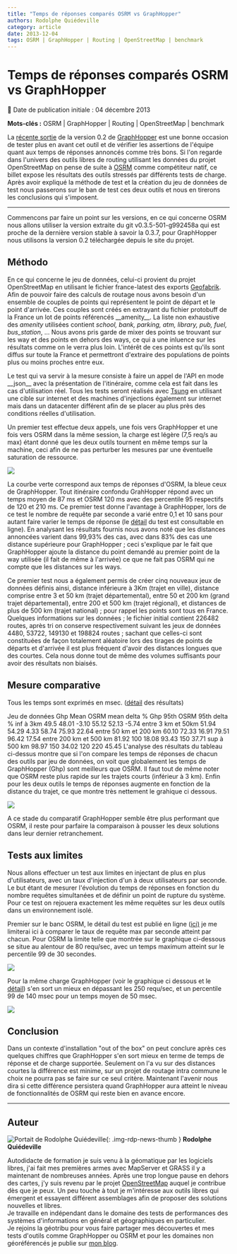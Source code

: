 ```yaml
---
title: "Temps de réponses comparés OSRM vs GraphHopper"
authors: Rodolphe Quiédeville
category: article
date: 2013-12-04
tags: OSRM | GraphHopper | Routing | OpenStreetMap | benchmark
---
```


# Temps de réponses comparés OSRM vs GraphHopper

:calendar: Date de publication initiale : 04 décembre 2013

**Mots-clés :** OSRM | GraphHopper | Routing | OpenStreetMap | benchmark

La [récente sortie](https://karussell.wordpress.com/2013/11/25/releasing-graphhopper-0-2-further-faster-road-routing/) de la version 0.2 de [GraphHopper](http://graphhopper.com/) est une bonne occasion de tester plus en avant cet outil et de vérifier les assertions de l'équipe quant aux temps de réponses annoncés comme très bons. Si l'on regarde dans l'univers des outils libres de routing utilisant les données du projet OpenStreetMap on pense de suite à [OSRM](https://github.com/DennisOSRM/Project-OSRM/wiki) comme compétiteur natif, ce billet expose les résultats des outils stressés par différents tests de charge. Après avoir expliqué la méthode de test et la création du jeu de données de test nous passerons sur le ban de test ces deux outils et nous en tirerons les conclusions qui s'imposent.

----

Commencons par faire un point sur les versions, en ce qui concerne OSRM nous allons utiliser la version extraite du git v0.3.5-501-g992458a qui est proche de la dernière version stable à savoir la 0.3.7, pour GraphHopper nous utilisons la version 0.2 téléchargée depuis le site du projet.

## Méthodo

En ce qui concerne le jeu de données, celui-ci provient du projet OpenStreetMap en utilisant le fichier france-latest des exports [Geofabrik](http://download.geofabrik.de/europe/france.html). Afin de pouvoir faire des calculs de routage nous avons besoin d'un ensemble de couples de points qui représentent le point de départ et le point d'arrivée. Ces couples sont créés en extrayant du fichier protobuff de la France un lot de points référencés \_\_amenity\_\_. La liste non exhaustive des *amenity* utilisées contient *school, bank, parking, atm, library, pub, fuel, bus\_station*, ... Nous avons pris garde de mixer des points se trouvant sur les way et des points en dehors des ways, ce qui a une inluence sur les résultats comme on le verra plus loin. L'intérêt de ces points est qu'ils sont diffus sur toute la France et permettront d'extraire des populations de points plus ou moins proches entre eux.

Le test qui va servir à la mesure consiste à faire un appel de l'API en mode \_\_json\_\_ avec la présentation de l'itinéraire, comme cela est fait dans les cas d'utilisation réel. Tous les tests seront réalisés avec [Tsung](http://tsung.erlang-projects.org/) en utilisant une cible sur internet et des machines d'injections également sur internet mais dans un datacenter différent afin de se placer au plus près des conditions réelles d'utilisation.

Un premier test effectue deux appels, une fois vers GraphHopper et une fois vers OSRM dans la même session, la charge est légère (7,5 req/s au max) étant donné que les deux outils tournent en même temps sur la machine, ceci afin de ne pas perturber les mesures par une éventuelle saturation de ressource.

![](https://cdn.geotribu.fr/img/articles-blog-rdp/transaction1_0.png)

La courbe verte correspond aux temps de réponses d'OSRM, la bleue ceux de GraphHopper. Tout itinéraire confondu GrahHopper répond avec un temps moyen de 87 ms et OSRM 120 ms avec des percentile 95 respectifs de 120 et 210 ms. Ce premier test donne l'avantage à GraphHopper, lors de ce test le nombre de requête par seconde a varié entre 0,1 et 10 sans pour autant faire varier le temps de réponse (le [détail](http://tsung.quiedeville.org/tsung-reports/20131127-0947/report.html) du test est consultable en ligne). En analysant les résultats fournis nous avons noté que les distances annoncées varient dans 99,93% des cas, avec dans 83% des cas une distance supérieure pour GraphHopper ; ceci s'explique par le fait que GraphHopper ajoute la distance du point demandé au premier point de la way utilisée (il fait de même à l'arrivée) ce que ne fait pas OSRM qui ne compte que les distances sur les ways.

Ce premier test nous a également permis de créer cinq nouveaux jeux de données définis ainsi, distance inférieure à 3Km (trajet en ville), distance comprise entre 3 et 50 km (trajet départemental), entre 50 et 200 km (grand trajet départemental), entre 200 et 500 km (trajet régional), et distances de plus de 500 km (trajet national) ; pour rappel les points sont tous en France. Quelques informations sur les données ; le fichier initial contient 226482 routes, après tri on conserve respectivement suivant les jeux de données 4480, 53722, 149130 et 198824 routes ; sachant que celles-ci sont constituées de façon totalement aléatoire lors des tirages de points de départs et d'arrivée il est plus fréquent d'avoir des distances longues que des courtes. Cela nous donne tout de même des volumes suffisants pour avoir des résultats non biaisés.  

## Mesure comparative

Tous les temps sont exprimés en msec. ([détail](http://tsung.quiedeville.org/tsung-reports/20131202-1446/report.html) des résultats)

Jeu de données Ghp Mean OSRM mean delta % Ghp 95th OSRM 95th delta %   inf à 3km 49.5 48.01 -3.10 55.12 52.13 -5.74   entre 3 km et 50km 51.94 54.29 4.33 58.74 75.93 22.64   entre 50 km et 200 km 60.10 72.33 16.91 79.51 96.42 17.54   entre 200 km et 500 km 81.92 100 18.08 93.43 150 37.71   sup à 500 km 98.97 150 34.02 120 220 45.45    L'analyse des résultats du tableau ci-dessus montre que si l'on compare les temps de réponses de chacun des outils par jeu de données, on voit que globalement les temps de GraphHopper (Ghp) sont meilleurs que OSRM. Il faut tout de même noter que OSRM reste plus rapide sur les trajets courts (inférieur à 3 km). Enfin pour les deux outils le temps de réponses augmente en fonction de la distance du trajet, ce que montre très nettement le grahique ci dessous.

![](https://cdn.geotribu.fr/img/articles-blog-rdp/time-distance.png)

A ce stade du comparatif GraphHopper semble être plus performant que OSRM, il reste pour parfaire la comparaison à pousser les deux solutions dans leur dernier retranchement.

## Tests aux limites

Nous allons effectuer un test aux limites en injectant de plus en plus d'utilisateurs, avec un taux d'injection d'un à deux utilisateurs par seconde. Le but étant de mesurer l'évolution du temps de réponses en fonction du nombre requêtes simultanées et de définir un point de rupture du système. Pour ce test on rejouera exactement les même requêtes sur les deux outils dans un environnement isolé.

Premier sur le banc OSRM, le détail du test est publié en ligne ([ici)](http://tsung.quiedeville.org/tsung-reports/20131203-0840/graph.html) je me limiterai ici à comparer le taux de requête max par seconde atteint par chacun. Pour OSRM la limite telle que montrée sur le graphique ci-dessous se situe au alentour de 80 requ/sec, avec un temps maximum atteint sur le percentile 99 de 30 secondes.

![](https://cdn.geotribu.fr/img/articles-blog-rdp/osrm-rqrate.png)

Pour la même charge GraphHopper (voir le graphique ci dessous et le [détail](http://tsung.quiedeville.org/tsung-reports/20131203-1018/report.html)) s'en sort un mieux en dépassant les 250 requ/sec, et un percentile 99 de 140 msec pour un temps moyen de 50 msec.

![](https://cdn.geotribu.fr/img/articles-blog-rdp/graphhopper-rqrate.png)

## Conclusion

Dans un contexte d'installation "out of the box" on peut conclure après ces quelques chiffres que GraphHopper s'en sort mieux en terme de temps de réponse et de charge supportée. Seulement on l'a vu sur des distances courtes la différence est minime, sur un projet de routage intra commune le choix ne pourra pas se faire sur ce seul critère. Maintenant l'avenir nous dira si cette différence persistera quand GraphHopper aura atteint le niveau de fonctionnalités de OSRM qui reste bien en avance encore.

----

## Auteur

![Portait de Rodolphe Quiédeville](https://cdn.geotribu.fr/img/internal/charte/geotribu\_logo\_64x64.png){: .img-rdp-news-thumb }
**Rodolphe Quiédeville**

Autodidacte de formation je suis venu à la géomatique par les logiciels libres, j'ai fait mes premières armes avec MapServer et GRASS il y a maintenant de nombreuses années. Après une trop longue pause en dehors des cartes, j'y suis revenu par le projet [OpenStreetMap](https://www.openstreetmap.org/ "OpenStreetMap") auquel je contribue dès que je peux. Un peu touche à tout je m'intéresse aux outils libres qui émergent et essayent différent assemblages afin de proposer des solutions nouvelles et libres.  
Je travaille en indépendant dans le domaine des tests de performances des systèmes d'informations en général et géographiques en particulier.  
Je rejoins la géotribu pour vous faire partager mes découvertes et mes tests d'outils comme GraphHopper ou OSRM et pour les domaines non géoréférencés je publie sur [mon blog](http://blog.rodolphe.quiedeville.org/).
